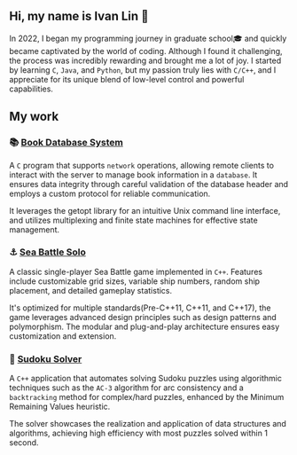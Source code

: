 ## Hi, my name is Ivan Lin 🦌

In 2022, I began my programming journey in graduate school🎓 and quickly became captivated by the world of coding. Although I found it challenging, the process was incredibly rewarding and brought me a lot of joy. I started by learning `C`, `Java`, and `Python`, but my passion truly lies with `C/C++`, and I appreciate for its unique blend of low-level control and powerful capabilities.

## My work

### 📚 **[Book Database System](https://github.com/ivanlin69/BookDBSystem)**
A `C` program that supports `network` operations, allowing remote clients to interact with the server to manage book information in a `database`. It ensures data integrity through careful validation of the database header and employs a custom protocol for reliable communication.

It leverages the getopt library for an intuitive Unix command line interface, and utilizes multiplexing and finite state machines for effective state management.

### ⚓ **[Sea Battle Solo](https://github.com/ivanlin69/SeaBattleSolo)**
A classic single-player Sea Battle game implemented in `C++`. Features include customizable grid sizes, variable ship numbers, random ship placement, and detailed gameplay statistics.

It's optimized for multiple standards(Pre-C++11, C++11, and C++17), the game leverages advanced design principles such as design patterns and polymorphism. The modular and plug-and-play architecture ensures easy customization and extension.


### 🤖 **[Sudoku Solver](https://github.com/ivanlin69/SudokuSolver)**
A `C++` application that automates solving Sudoku puzzles using algorithmic techniques such as the `AC-3` algorithm for arc consistency and a `backtracking` method for complex/hard puzzles, enhanced by the Minimum Remaining Values heuristic.

The solver showcases the realization and application of data structures and algorithms, achieving high efficiency with most puzzles solved within 1 second.

<!--
**ivanlin69/ivanlin69** is a ✨ _special_ ✨ repository because its `README.md` (this file) appears on your GitHub profile.

Here are some ideas to get you started:

- 🔭 I’m currently working on ...
- 🌱 I’m currently learning ...
- 👯 I’m looking to collaborate on ...
- 🤔 I’m looking for help with ...
- 💬 Ask me about ...
- 📫 How to reach me: ...
- 😄 Pronouns: ...
- ⚡ Fun fact: ...
-->

